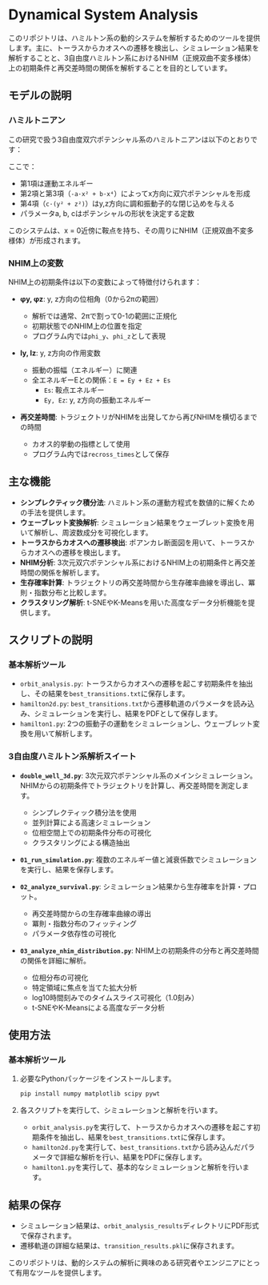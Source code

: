 # Dynamical System Analysis

このリポジトリは、ハミルトン系の動的システムを解析するためのツールを提供します。主に、トーラスからカオスへの遷移を検出し、シミュレーション結果を解析することと、3自由度ハミルトン系におけるNHIM（正規双曲不変多様体）上の初期条件と再交差時間の関係を解析することを目的としています。

## モデルの説明

### ハミルトニアン

この研究で扱う3自由度双穴ポテンシャル系のハミルトニアンは以下のとおりです：

ここで：
- 第1項は運動エネルギー
- 第2項と第3項（`-a·x² + b·x⁴`）によってx方向に双穴ポテンシャルを形成
- 第4項（`c·(y² + z²)`）はy,z方向に調和振動子的な閉じ込めを与える
- パラメータa, b, cはポテンシャルの形状を決定する定数

このシステムは、x = 0近傍に鞍点を持ち、その周りにNHIM（正規双曲不変多様体）が形成されます。

### NHIM上の変数

NHIM上の初期条件は以下の変数によって特徴付けられます：

- **φy, φz**: y, z方向の位相角（0から2πの範囲）
  - 解析では通常、2πで割って0-1の範囲に正規化
  - 初期状態でのNHIM上の位置を指定
  - プログラム内では`phi_y`、`phi_z`として表現

- **Iy, Iz**: y, z方向の作用変数
  - 振動の振幅（エネルギー）に関連
  - 全エネルギーEとの関係：`E = Ey + Ez + Es`
    - `Es`: 鞍点エネルギー
    - `Ey, Ez`: y, z方向の振動エネルギー

- **再交差時間**: トラジェクトリがNHIMを出発してから再びNHIMを横切るまでの時間
  - カオス的挙動の指標として使用
  - プログラム内では`recross_times`として保存

## 主な機能

- **シンプレクティック積分法**: ハミルトン系の運動方程式を数値的に解くための手法を提供します。
- **ウェーブレット変換解析**: シミュレーション結果をウェーブレット変換を用いて解析し、周波数成分を可視化します。
- **トーラスからカオスへの遷移検出**: ポアンカレ断面図を用いて、トーラスからカオスへの遷移を検出します。
- **NHIM分析**: 3次元双穴ポテンシャル系におけるNHIM上の初期条件と再交差時間の関係を解析します。
- **生存確率計算**: トラジェクトリの再交差時間から生存確率曲線を導出し、冪則・指数分布と比較します。
- **クラスタリング解析**: t-SNEやK-Meansを用いた高度なデータ分析機能を提供します。

## スクリプトの説明

### 基本解析ツール
- `orbit_analysis.py`: トーラスからカオスへの遷移を起こす初期条件を抽出し、その結果を`best_transitions.txt`に保存します。
- `hamilton2d.py`: `best_transitions.txt`から遷移軌道のパラメータを読み込み、シミュレーションを実行し、結果をPDFとして保存します。
- `hamilton1.py`: 2つの振動子の運動をシミュレーションし、ウェーブレット変換を用いて解析します。

### 3自由度ハミルトン系解析スイート
- **`double_well_3d.py`**: 3次元双穴ポテンシャル系のメインシミュレーション。NHIMからの初期条件でトラジェクトリを計算し、再交差時間を測定します。
  - シンプレクティック積分法を使用
  - 並列計算による高速シミュレーション
  - 位相空間上での初期条件分布の可視化
  - クラスタリングによる構造抽出

- **`01_run_simulation.py`**: 複数のエネルギー値と減衰係数でシミュレーションを実行し、結果を保存します。

- **`02_analyze_survival.py`**: シミュレーション結果から生存確率を計算・プロット。
  - 再交差時間からの生存確率曲線の導出
  - 冪則・指数分布のフィッティング
  - パラメータ依存性の可視化

- **`03_analyze_nhim_distribution.py`**: NHIM上の初期条件の分布と再交差時間の関係を詳細に解析。
  - 位相分布の可視化
  - 特定領域に焦点を当てた拡大分析
  - log10時間刻みでのタイムスライス可視化（1.0刻み）
  - t-SNEやK-Meansによる高度なデータ分析

## 使用方法

### 基本解析ツール
1. 必要なPythonパッケージをインストールします。
   ```bash
   pip install numpy matplotlib scipy pywt
   ```

2. 各スクリプトを実行して、シミュレーションと解析を行います。
   - `orbit_analysis.py`を実行して、トーラスからカオスへの遷移を起こす初期条件を抽出し、結果を`best_transitions.txt`に保存します。
   - `hamilton2d.py`を実行して、`best_transitions.txt`から読み込んだパラメータで詳細な解析を行い、結果をPDFに保存します。
   - `hamilton1.py`を実行して、基本的なシミュレーションと解析を行います。

## 結果の保存

- シミュレーション結果は、`orbit_analysis_results`ディレクトリにPDF形式で保存されます。
- 遷移軌道の詳細な結果は、`transition_results.pkl`に保存されます。

このリポジトリは、動的システムの解析に興味のある研究者やエンジニアにとって有用なツールを提供します。
